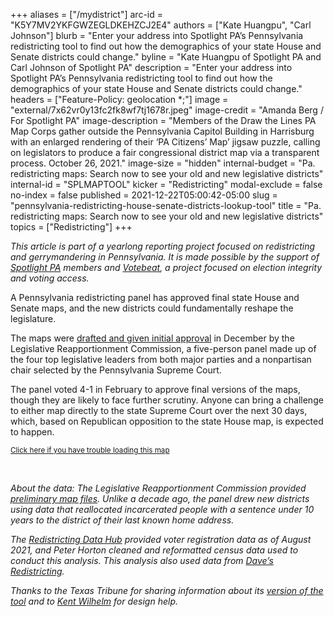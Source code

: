 +++
aliases = ["/mydistrict"]
arc-id = "K5Y7MV2YKFGWZEGLDKEHZCJ2E4"
authors = ["Kate Huangpu", "Carl Johnson"]
blurb = "Enter your address into Spotlight PA’s Pennsylvania redistricting tool to find out how the demographics of your state House and Senate districts could change."
byline = "Kate Huangpu of Spotlight PA and Carl Johnson of Spotlight PA"
description = "Enter your address into Spotlight PA’s Pennsylvania redistricting tool to find out how the demographics of your state House and Senate districts could change."
headers = ["Feature-Policy: geolocation *;"]
image = "external/7x62vr0y13fc2fk8wf7tj1678r.jpeg"
image-credit = "Amanda Berg / For Spotlight PA"
image-description = "Members of the Draw the Lines PA Map Corps gather outside the Pennsylvania Capitol Building in Harrisburg with an enlarged rendering of their ‘PA Citizens’ Map’ jigsaw puzzle, calling on legislators to produce a fair congressional district map via a transparent process. October 26, 2021."
image-size = "hidden"
internal-budget = "Pa. redistricting maps: Search now to see your old and new legislative districts"
internal-id = "SPLMAPTOOL"
kicker = "Redistricting"
modal-exclude = false
no-index = false
published = 2021-12-22T05:00:42-05:00
slug = "pennsylvania-redistricting-house-senate-districts-lookup-tool"
title = "Pa. redistricting maps: Search now to see your old and new legislative districts"
topics = ["Redistricting"]
+++

<i>This article is part of a yearlong reporting project focused on redistricting and gerrymandering in Pennsylvania. It is made possible by the support of </i><a href="https://www.spotlightpa.org/"><i>Spotlight PA</i></a><i> members and </i><a href="https://votebeat.org/"><i>Votebeat</i></a><i>, a project focused on election integrity and voting access.</i>

A Pennsylvania redistricting panel has approved final state House and Senate maps, and the new districts could fundamentally reshape the legislature.

The maps were <a href="https://www.spotlightpa.org/news/2021/12/pennsylvania-redistricting-state-house-senate-maps/">drafted and given initial approval</a> in December by the Legislative Reapportionment Commission, a five-person panel made up of the four top legislative leaders from both major parties and a nonpartisan chair selected by the Pennsylvania Supreme Court.

The panel voted 4-1 in February to approve final versions of the maps, though they are likely to face further scrutiny. Anyone can bring a challenge to either map directly to the state Supreme Court over the next 30 days, which, based on Republican opposition to the state House map, is expected to happen.

<script src="https://viz-redistricting-2020.data.spotlightpa.org/embed.js" defer></script><div data-spl-interactive="viz-redistricting-2020"></div><small><a href="https://viz-redistricting-2020.data.spotlightpa.org">Click here if you have trouble loading this map</a></small>

&nbsp;

<script src="https://www.spotlightpa.org/embed.js" async></script><div data-spl-embed-version="1" data-spl-src="https://www.spotlightpa.org/embeds/donate/?eyebrow_text=SUPPORT%20SPOTLIGHT%20PA&cta_text=YES%2C%20TRIPLE%20MY%20GIFT&teaser_text=Support%20Spotlight%20PA's%20vital%20investigative%20journalism%20for%20Pennsylvania%20and%20for%20a%20limited%20time%2C%20all%20gifts%20will%20be%20TRIPLED."></div>

<i>About the data: The Legislative Reapportionment Commission provided </i><a href="https://www.redistricting.state.pa.us/maps/"><i>preliminary map files</i></a><i>. Unlike a decade ago, the panel drew new districts using data that reallocated incarcerated people with a sentence under 10 years to the district of their last known home address.</i>

<i>The </i><a href="https://redistrictingdatahub.org/"><i>Redistricting Data Hub</i></a><i> provided voter registration data as of August 2021, and Peter Horton cleaned and reformatted census data used to conduct this analysis. This analysis also used data from </i><a href="https://davesredistricting.org/maps#home"><i>Dave’s Redistricting</i></a><i>.</i>

<i>Thanks to the Texas Tribune for sharing information about its </i><a href="https://apps.texastribune.org/features/2021/texas-redistricting-map/"><i>version of the tool</i></a><i> and to </i><a href="http://kentmwilhelm.com/"><i>Kent Wilhelm</i></a><i> for design help.</i>
